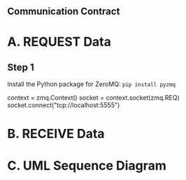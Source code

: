 ## Communication Contract 

# A. REQUEST Data
## Step 1
Install the Python package for ZeroMQ: `pip install pyzmq`

context = zmq.Context()
socket = context.socket(zmq.REQ)
socket.connect("tcp://localhost:5555")




# B. RECEIVE Data

# C. UML Sequence Diagram

